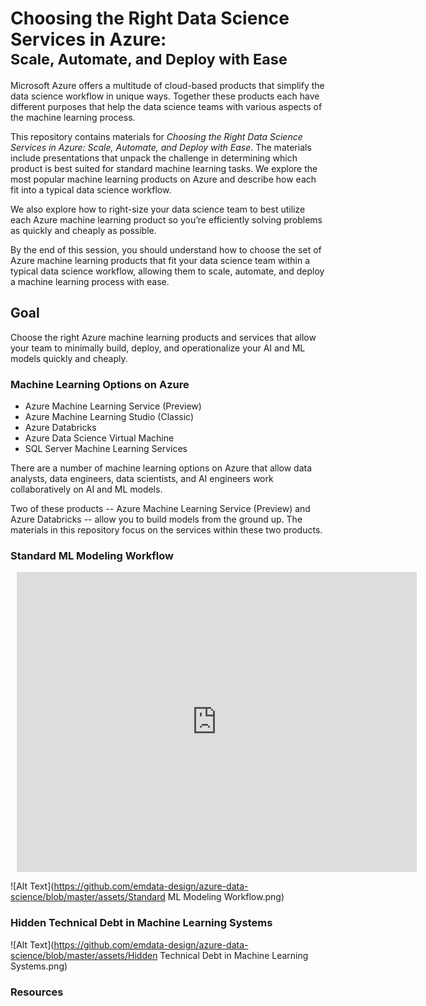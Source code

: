 # Choosing the Right Data Science Services in Azure: <small><br>Scale, Automate, and Deploy with Ease</small>
Microsoft Azure offers a multitude of cloud-based products that simplify the data science workflow in unique ways. Together these products each have different purposes that help the data science teams with various aspects of the machine learning process.

This repository contains materials for _Choosing the Right Data Science Services in Azure: Scale, Automate, and Deploy with Ease_. The materials include presentations that unpack the challenge in determining which product is best suited for standard machine learning tasks. We explore the most popular machine learning products on Azure and describe how each fit into a typical data science workflow.

We also explore how to right-size your data science team to best utilize each Azure machine learning product so you’re efficiently solving problems as quickly and cheaply as possible.

By the end of this session, you should understand how to choose the set of Azure machine learning products that fit your data science team within a typical data science workflow, allowing them to scale, automate, and deploy a machine learning process with ease.

## Goal
Choose the right Azure machine learning products and services that allow your team to minimally build, deploy, and operationalize your AI and ML models quickly and cheaply.

### Machine Learning Options on Azure

 - Azure Machine Learning Service (Preview)
 - Azure Machine Learning Studio (Classic)
 - Azure Databricks
 - Azure Data Science Virtual Machine
 - SQL Server Machine Learning Services

There are a number of machine learning options on Azure that allow data analysts, data engineers, data scientists, and AI engineers work collaboratively on AI and ML models. 

Two of these products -- Azure Machine Learning Service (Preview) and Azure Databricks -- allow you to build models from the ground up. The materials in this repository focus on the services within these two products.

### Standard ML Modeling Workflow

<div style="width: 640px; height: 480px; margin: 10px; position: relative;"><iframe allowfullscreen frameborder="0" style="width:640px; height:480px" src="https://www.lucidchart.com/documents/embeddedchart/acf9aa5d-a85f-4786-bf56-e49a88a63bac" id="njITNFkZGuO."></iframe></div>

![Alt Text](https://github.com/emdata-design/azure-data-science/blob/master/assets/Standard ML Modeling Workflow.png)

### Hidden Technical Debt in Machine Learning Systems

![Alt Text](https://github.com/emdata-design/azure-data-science/blob/master/assets/Hidden Technical Debt in Machine Learning Systems.png)

### Resources

